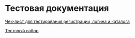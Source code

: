 # Тестовая документация

[Чек-лист для тестирования регистрации, логина и каталога](https://docs.google.com/spreadsheets/d/17sCFspzokDmLTSEydeGVpz7Mzh0s9B_ZZ4jskBC69R8/edit?usp=sharing)

[Тестовый набор](https://app.qase.io/project/G8?suite=69)
